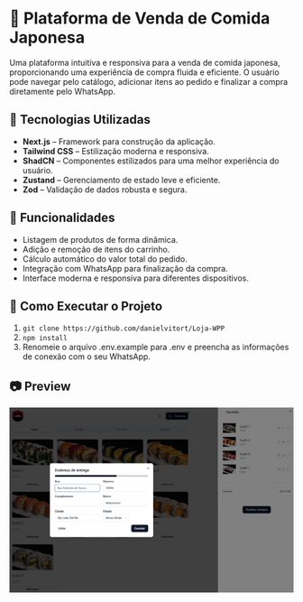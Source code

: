 # 🍣 Plataforma de Venda de Comida Japonesa

Uma plataforma intuitiva e responsiva para a venda de comida japonesa, proporcionando uma experiência de compra fluida e eficiente. O usuário pode navegar pelo catálogo, adicionar itens ao pedido e finalizar a compra diretamente pelo WhatsApp.

## 🚀 Tecnologias Utilizadas

- **Next.js** – Framework para construção da aplicação.
- **Tailwind CSS** – Estilização moderna e responsiva.
- **ShadCN** – Componentes estilizados para uma melhor experiência do usuário.
- **Zustand** – Gerenciamento de estado leve e eficiente.
- **Zod** – Validação de dados robusta e segura.

## 📌 Funcionalidades

- Listagem de produtos de forma dinâmica.
- Adição e remoção de itens do carrinho.
- Cálculo automático do valor total do pedido.
- Integração com WhatsApp para finalização da compra.
- Interface moderna e responsiva para diferentes dispositivos.

## 🔧 Como Executar o Projeto

1. `git clone https://github.com/danielvitort/Loja-WPP`
2. `npm install`
3. Renomeie o arquivo .env.example para .env e preencha as informações de conexão com o seu WhatsApp.

## 📷 Preview

![Tela da aplicação](./public/images/projeto/loja-WPP.jpg)

